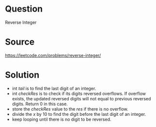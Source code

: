 # Question
Reverse Integer

# Source
https://leetcode.com/problems/reverse-integer/

# Solution
- int *tail* is to find the last digit of an integer.
- int *checkRes* is to check if its digits reversed overflows. If overflow exists, the updated reversed digits will not equal to previous reversed digits. Return 0 in this case.
- store the *checkRes* value to the *res* if there is no overflow.
- divide the *x* by 10 to find the digit before the last digit of an integer.
- keep looping until there is no digit to be reversed.